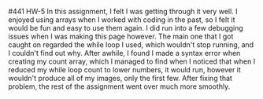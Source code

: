 #441 HW-5
In this assignment, I felt I was getting through it very well. I enjoyed using
arrays when I worked with coding in the past, so I felt it would be fun and easy
to use them again. I did run into a few debugging issues when I was making this
page however. The main one that I got caught on regarded the while loop I used,
which wouldn't stop running, and I couldn't find out why. After awhile, I found I
made a syntax error when creating my count array, which I managed to find when I
noticed that when I reduced my while loop count to lower numbers, it would run, however
it wouldn't produce all of my images, only the first few. After fixing that problem,
the rest of the assignment went over much more smoothly.
